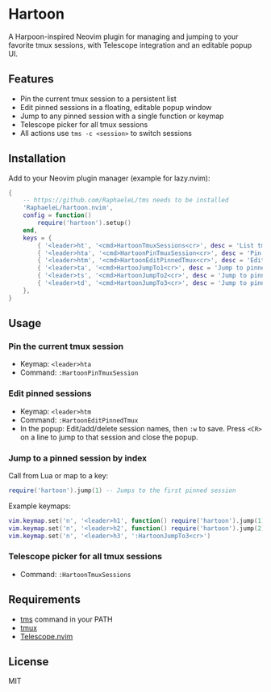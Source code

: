 # Hartoon

A Harpoon-inspired Neovim plugin for managing and jumping to your favorite tmux sessions, with Telescope integration and an editable popup UI.

## Features

- Pin the current tmux session to a persistent list
- Edit pinned sessions in a floating, editable popup window
- Jump to any pinned session with a single function or keymap
- Telescope picker for all tmux sessions
- All actions use `tms -c <session>` to switch sessions

## Installation

Add to your Neovim plugin manager (example for lazy.nvim):

```lua
{
    -- https://github.com/RaphaeleL/tms needs to be installed
    'RaphaeleL/hartoon.nvim',
    config = function()
        require('hartoon').setup()
    end,
    keys = {
        { '<leader>ht', '<cmd>HartoonTmuxSessions<cr>', desc = 'List tmux sessions' },
        { '<leader>hta', '<cmd>HartoonPinTmuxSession<cr>', desc = 'Pin current tmux session' },
        { '<leader>htm', '<cmd>HartoonEditPinnedTmux<cr>', desc = 'Edit pinned tmux sessions' },
        { '<leader>ta', '<cmd>HartooJumpTo1<cr>', desc = 'Jump to pinned tmux session 1' },
        { '<leader>ts', '<cmd>HartoonJumpTo2<cr>', desc = 'Jump to pinned tmux session 2' },
        { '<leader>td', '<cmd>HartoonJumpTo3<cr>', desc = 'Jump to pinned tmux session 3' },
    },
}
```

## Usage

### Pin the current tmux session

- Keymap: `<leader>hta`
- Command: `:HartoonPinTmuxSession`

### Edit pinned sessions

- Keymap: `<leader>htm`
- Command: `:HartoonEditPinnedTmux`
- In the popup: Edit/add/delete session names, then `:w` to save. Press `<CR>` on a line to jump to that session and close the popup.

### Jump to a pinned session by index

Call from Lua or map to a key:

```lua
require('hartoon').jump(1) -- Jumps to the first pinned session
```

Example keymaps:

```lua
vim.keymap.set('n', '<leader>h1', function() require('hartoon').jump(1) end)
vim.keymap.set('n', '<leader>h2', function() require('hartoon').jump(2) end)
vim.keymap.set('n', '<leader>h3', ':HartoonJumpTo3<cr>')
```

### Telescope picker for all tmux sessions

- Command: `:HartoonTmuxSessions`

## Requirements

- [tms](https://github.com/RaphaeleL/tms) command in your PATH
- [tmux](https://github.com/tmux/tmux)
- [Telescope.nvim](https://github.com/nvim-telescope/telescope.nvim)

## License

MIT

